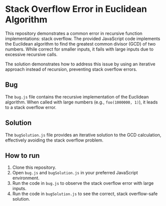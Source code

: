 # Stack Overflow Error in Euclidean Algorithm

This repository demonstrates a common error in recursive function implementations: stack overflow.  The provided JavaScript code implements the Euclidean algorithm to find the greatest common divisor (GCD) of two numbers.  While correct for smaller inputs, it fails with large inputs due to excessive recursive calls.

The solution demonstrates how to address this issue by using an iterative approach instead of recursion, preventing stack overflow errors.

## Bug

The `bug.js` file contains the recursive implementation of the Euclidean algorithm. When called with large numbers (e.g., `foo(1000000, 1)`), it leads to a stack overflow error.

## Solution

The `bugSolution.js` file provides an iterative solution to the GCD calculation, effectively avoiding the stack overflow problem.

## How to run

1. Clone this repository.
2. Open `bug.js` and `bugSolution.js` in your preferred JavaScript environment.
3. Run the code in `bug.js` to observe the stack overflow error with large inputs.
4. Run the code in `bugSolution.js` to see the correct, stack overflow-safe solution.
